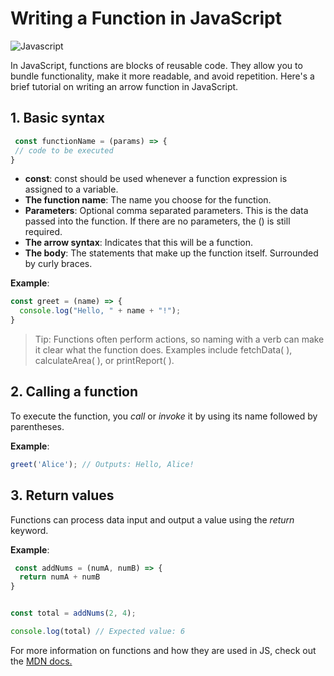 # Writing a Function in JavaScript

![Javascript](https://images.unsplash.com/photo-1607706009771-de8808640bcf?w=500&auto=format&fit=crop&q=60&ixlib=rb-4.0.3&ixid=M3wxMjA3fDB8MHxzZWFyY2h8M3x8amF2YXNjcmlwdHxlbnwwfHwwfHx8MA%3D%3D)

In JavaScript, functions are blocks of reusable code. They allow you to bundle functionality, make it more readable, and avoid repetition. Here's a brief tutorial on writing an arrow function in JavaScript.

## 1. Basic syntax

 ```javascript
  const functionName = (params) => {
  // code to be executed
}
```

* **const**: const should be used whenever a function expression is assigned to a variable.
* **The function name**: The name you choose for the function.
* **Parameters**: Optional comma separated parameters. This is the data passed into the function. If there are no parameters, the () is still required.
* **The arrow syntax**: Indicates that this will be a function.
* **The body**: The statements that make up the function itself. Surrounded by curly braces.

**Example**:

```javascript 
const greet = (name) => {
  console.log("Hello, " + name + "!");
}
```

> Tip: Functions often perform actions, so naming with a verb can make it clear what the function does. Examples include fetchData( ), calculateArea( ), or printReport( ). 

## 2. Calling a function

To execute the function, you *call* or *invoke* it by using its name followed by parentheses.

**Example**:

```javascript 
greet('Alice'); // Outputs: Hello, Alice!
```

## 3. Return values

Functions can process data input and output a value using the *return* keyword.

**Example**: 

```javascript
 const addNums = (numA, numB) => {
  return numA + numB
}


const total = addNums(2, 4);

console.log(total) // Expected value: 6
```
For more information on functions and how they are used in JS, check out the [MDN docs.](https://developer.mozilla.org/en-US/docs/Web/JavaScript/Guide/Functions)

